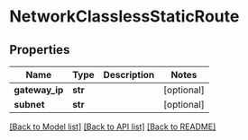 # NetworkClasslessStaticRoute

## Properties
Name | Type | Description | Notes
------------ | ------------- | ------------- | -------------
**gateway_ip** | **str** |  | [optional] 
**subnet** | **str** |  | [optional] 

[[Back to Model list]](../README.md#documentation-for-models) [[Back to API list]](../README.md#documentation-for-api-endpoints) [[Back to README]](../README.md)


